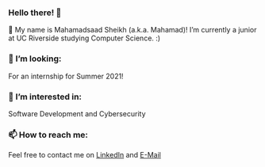 ### Hello there! 👋


 🌱 My name is Mahamadsaad Sheikh (a.k.a. Mahamad)! I’m currently a junior at UC Riverside studying Computer Science. :) 
  
  ### 👯 I’m looking:
  For an internship for Summer 2021!
  ### 🤔 I’m interested in:
  Software Development and Cybersecurity
  ### 📫 How to reach me: 
  Feel free to contact me on [LinkedIn](https://www.linkedin.com/in/mahamadsaadsheikh) and [E-Mail](mailto:mahamadsheikh24@gmail.com)
      
